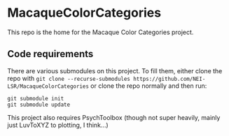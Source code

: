 # MacaqueColorCategories

This repo is the home for the Macaque Color Categories project.

## Code requirements

There are various submodules on this project.
To fill them, either clone the repo with `git clone --recurse-submodules https://github.com/NEI-LSR/MacaqueColorCategories` or clone the repo normally and then run:
```
git submodule init
git submodule update
```

This project also requires PsychToolbox (though not super heavily, mainly just LuvToXYZ to plotting, I think...)
